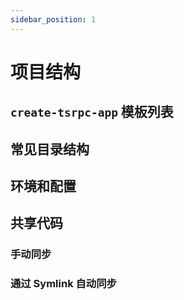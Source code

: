 ```yaml
---
sidebar_position: 1
---
```


# 项目结构

## `create-tsrpc-app` 模板列表

## 常见目录结构

## 环境和配置

## 共享代码

### 手动同步

### 通过 Symlink 自动同步
